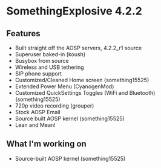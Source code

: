 SomethingExplosive 4.2.2
========================

Features
--------
* Built straight off the AOSP servers, 4.2.2_r1 source
* Superuser baked-in (koush)
* Busybox from source
* Wireless and USB tethering
* SIP phone support
* Customized/Cleaned Home screen (something15525)
* Extended Power Menu (CyanogenMod)
* Customized QuickSettings Toggles (WiFi and Bluetooth) (something15525)
* 720p video recording (grouper)
* Stock AOSP Email
* Source built AOSP kernel (something15525)
* Lean and Mean!

What I'm working on
-------------------
* Source-built AOSP kernel (something15525)

